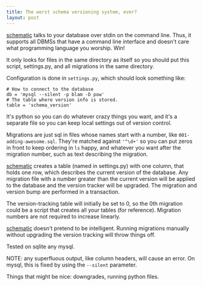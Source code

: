 ```yaml
---
title: The worst schema versioning system, ever?
layout: post
---
```


[schematic][] talks to your database over stdin on the command line.  Thus, it
supports all DBMSs that have a command line interface and doesn't care what
programming language you worship.  Win!

It only looks for files in the same directory as itself so you should put this
script, settings.py, and all migrations in the same directory.

Configuration is done in `settings.py`, which should look something like:

    # How to connect to the database
    db = 'mysql --silent -p blam -D pow'
    # The table where version info is stored.
    table = 'schema_version'

It's python so you can do whatever crazy things you want, and it's a separate
file so you can keep local settings out of version control.

Migrations are just sql in files whose names start with a number, like
`001-adding-awesome.sql`.  They're matched against `'^\d+'` so you can put
zeros in front to keep ordering in `ls` happy, and whatever you want after the
migration number, such as text describing the migration.

[schematic][] creates a table (named in settings.py) with one column, that
holds one row, which describes the current version of the database.  Any
migration file with a number greater than the current version will be applied
to the database and the version tracker will be upgraded.  The migration and
version bump are performed in a transaction.

The version-tracking table will initially be set to 0, so the 0th migration
could be a script that creates all your tables (for reference).  Migration
numbers are not required to increase linearly.

[schematic][] doesn't pretend to be intelligent. Running migrations manually
without upgrading the version tracking will throw things off.

Tested on sqlite any mysql.

NOTE: any superfluous output, like column headers, will cause an error.  On
mysql, this is fixed by using the `--silent` parameter.

Things that might be nice: downgrades, running python files.

[schematic]: http://github.com/jbalogh/schematic
